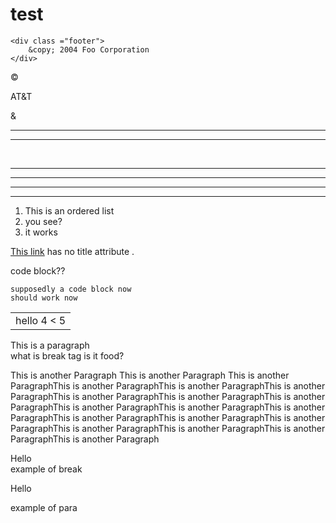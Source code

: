# test

	<div class ="footer">
		&copy; 2004 Foo Corporation
	</div>


&copy;

AT&T

&amp;

***

<hr />
<br />

* * *

*****

- - -

------

1. This is an ordered list
2. you see?
99. it works

[This link](http://images.google.com/images?num=30&q=larry+bird) has no title attribute .

code block??
    
    supposedly a code block now
    should work now

<table>
	<tr>
		<td>hello 4 < 5</td>
	</tr>
<table>  
  
This is a paragraph  
what is break tag is it food?
  
    
This is another Paragraph This is another Paragraph This is another ParagraphThis is another ParagraphThis is another ParagraphThis is another ParagraphThis is another ParagraphThis is another ParagraphThis is another ParagraphThis is another ParagraphThis is another ParagraphThis is another ParagraphThis is another ParagraphThis is another ParagraphThis is another ParagraphThis is another ParagraphThis is another ParagraphThis is another ParagraphThis is another Paragraph
  
    
Hello   
example of break

Hello

example of para
